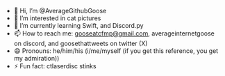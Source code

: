 - 👋 Hi, I’m @AverageGithubGoose
- 👀 I’m interested in cat pictures
- 🌱 I’m currently learning Swift, and Discord.py
- 📫 How to reach me: gooseatcfmp@gmail.com, averageinternetgoose on discord, and goosethattweets on twitter (X)
- 😄 Pronouns: he/him/his (i/me/myself (if you get this reference, you get my admiration))
- ⚡ Fun fact: ctlaserdisc stinks

<!---
AverageGithubGoose/AverageGithubGoose is a ✨ special ✨ repository because its `README.md` (this file) appears on your GitHub profile.
You can click the Preview link to take a look at your changes.
--->
